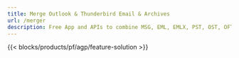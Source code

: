 ```yaml
---
title: Merge Outlook & Thunderbird Email & Archives 
url: /merger
description: Free App and APIs to combine MSG, EML, EMLX, PST, OST, OFT, MBOX, ICS & VCF files on Windows, Linux & macOS
---
```


{{< blocks/products/pf/agp/feature-solution >}} 

